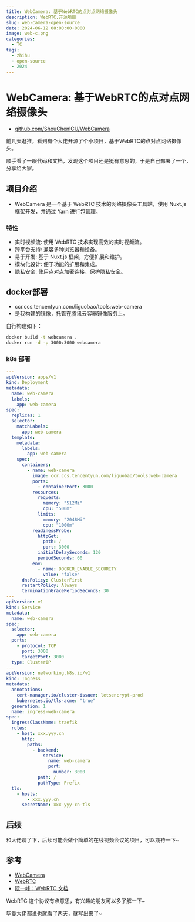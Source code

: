 ```yaml
---
title: WebCamera: 基于WebRTC的点对点网络摄像头
description: WebRTC,开源项目
slug: web-camera-open-source
date: 2024-06-12 08:00:00+0000
image: web-c.png
categories:
  - TC
tags:
  - zhihu
  - open-source
  - 2024
---
```


# WebCamera: 基于WebRTC的点对点网络摄像头

- [github.com/ShouChenICU/WebCamera](https://github.com/ShouChenICU/WebCamera)

前几天逛推，看到有个大佬开源了个小项目，基于WebRTC的点对点网络摄像头。

顺手看了一眼代码和文档，发现这个项目还是挺有意思的，于是自己部署了一个，分享给大家。

## 项目介绍

- WebCamera 是一个基于 WebRTC 技术的网络摄像头工具站，使用 Nuxt.js 框架开发，并通过 Yarn 进行包管理。

### 特性

- 实时视频流: 使用 WebRTC 技术实现高效的实时视频流。
- 跨平台支持: 兼容多种浏览器和设备。
- 易于开发: 基于 Nuxt.js 框架，方便扩展和维护。
- 模块化设计: 便于功能的扩展和集成。
- 隐私安全: 使用点对点加密连接，保护隐私安全。

## docker部署

- ccr.ccs.tencentyun.com/liguobao/tools:web-camera
- 是我构建的镜像，托管在腾讯云容器镜像服务上。


自行构建如下：

```sh
docker build -t webcamera .
docker run -d -p 3000:3000 webcamera

```

### k8s 部署

```yaml
---
apiVersion: apps/v1
kind: Deployment
metadata:
  name: web-camera
  labels:
    app: web-camera
spec:
  replicas: 1
  selector:
    matchLabels:
      app: web-camera
  template:
    metadata:
      labels:
        app: web-camera
    spec:
      containers:
        - name: web-camera
          image: ccr.ccs.tencentyun.com/liguobao/tools:web-camera
          ports:
            - containerPort: 3000
          resources:
            requests:
              memory: "512Mi"
              cpu: "500m"
            limits:
              memory: "2048Mi"
              cpu: "1000m"
          readinessProbe:
            httpGet:
              path: /
              port: 3000
            initialDelaySeconds: 120
            periodSeconds: 60
          env:
            - name: DOCKER_ENABLE_SECURITY
              value: "false"
      dnsPolicy: ClusterFirst
      restartPolicy: Always
      terminationGracePeriodSeconds: 30
---
apiVersion: v1
kind: Service
metadata:
  name: web-camera
spec:
  selector:
    app: web-camera
  ports:
    - protocol: TCP
      port: 3000
      targetPort: 3000
  type: ClusterIP
---
apiVersion: networking.k8s.io/v1
kind: Ingress
metadata:
  annotations:
    cert-manager.io/cluster-issuer: letsencrypt-prod
    kubernetes.io/tls-acme: "true"
  generation: 1
  name: ingress-web-camera
spec:
  ingressClassName: traefik
  rules:
    - host: xxx.yyy.cn
      http:
        paths:
          - backend:
              service:
                name: web-camera
                port:
                  number: 3000
            path: /
            pathType: Prefix
  tls:
    - hosts:
        - xxx.yyy.cn
      secretName: xxx-yyy-cn-tls
```

## 后续

和大佬聊了下，后续可能会做个简单的在线视频会议的项目，可以期待一下~

## 参考

- [WebCamera](https://github.com/ShouChenICU/WebCamera)
- [WebRTC](https://webrtc.org/?hl=zh-cn)
- [阮一峰：WebRTC 文档](https://javascript.ruanyifeng.com/htmlapi/webrtc.html)

WebRTC 这个协议有点意思，有兴趣的朋友可以多了解一下~

毕竟大佬都说也就看了两天，就写出来了~
